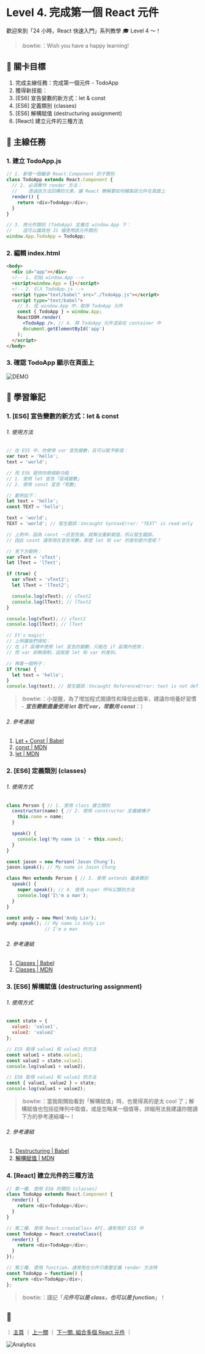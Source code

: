 # Level 4. 完成第一個 React 元件

歡迎來到「24 小時，React 快速入門」系列教學 :mortar_board: Level 4 ～！
> :bowtie:：Wish you have a happy learning!


## :checkered_flag: 關卡目標

1. 完成主線任務：完成第一個元件 - TodoApp
2. 獲得新技能：
  1. [ES6] 宣告變數的新方式：let & const
  2. [ES6] 定義類別 (classes)
  3. [ES6] 解構賦值 (destructuring assignment)
  4. [React] 建立元件的三種方法


## :triangular_flag_on_post: 主線任務

### 1. 建立 TodoApp.js

```js
// 1. 新增一個繼承 React.Component 的子類別
class TodoApp extends React.Component {
  // 2. 必須實作 render 方法：
  //    透過該方法回傳的元素，讓 React 瞭解要如何繪製該元件在頁面上
  render() {
    return <div>TodoApp</div>;
  }
}

// 3. 將元件類別 (TodoApp) 定義在 window.App 下：
//    這可以讓其他 JS 檔使用該元件類別
window.App.TodoApp = TodoApp;
```

### 2. 編輯 index.html

```html
<body>
  <div id="app"></div>
  <!-- 1. 初始 window.App -->
  <script>window.App = {}</script>
  <!-- 2. 引入 TodoApp.js -->
  <script type="text/babel" src="./TodoApp.js"></script>
  <script type="text/babel">
    // 3. 從 window.App 中，取得 TodoApp 元件
    const { TodoApp } = window.App;
    ReactDOM.render(
      <TodoApp />, // 4. 將 TodoApp 元件渲染在 container 中
      document.getElementById('app')
    );
  </script>
</body>
```

### 3. 確認 TodoApp 顯示在頁面上

![DEMO](../assets/level-04_demo.png)


## :book: 學習筆記

### 1. [ES6] 宣告變數的新方式：let & const

###### 1. 使用方法

```js
// 在 ES5 中，你使用 var 宣告變數，且可以賦予新值：
var text = 'hello';
text = 'world';

// 而 ES6 提供你兩個新功能：
// 1. 使用 let 宣告「區域變數」
// 2. 使用 const 宣告「常數」

// 範例如下：
let text = 'hello';
const TEXT = 'hello';

text = 'world';
TEXT = 'world'; // 發生錯誤：Uncaught SyntaxError: "TEXT" is read-only

// 上例中，因為 const 一旦宣告後，就無法重新賦值，所以發生錯誤。
// 因此 cosnt 通常用在宣告常數，那麼 let 和 var 的差別是什麼呢？

// 見下方範例：
var vText = 'vText';
let lText = 'lText';

if (true) {
  var vText = 'vText2';
  let lText = 'lText2';

  console.log(vText); // vText2
  console.log(lText); // lText2
}

console.log(vText); // vText2
console.log(lText); // lText

// It's magic!
// 上例讓我們得知：
// 在 if 區塊中使用 let 宣告的變數，只能在 if 區塊內使用；
// 而 var 卻無限制，這就是 let 和 var 的差別。

// 再看一個例子：
if (true) {
  let text = 'hello';
}
console.log(text); // 發生錯誤：Uncaught ReferenceError: text is not defined
```

> :bowtie:：小提醒，為了增加程式閱讀性和降低出錯率，建議你培養好習慣 - ***宣告變數盡量使用 let 取代 var，常數用 const***：）

###### 2. 參考連結

1. [Let + Const | Babel](https://babeljs.io/docs/learn-es2015/#let-const)
2. [const | MDN](https://developer.mozilla.org/zh-CN/docs/Web/JavaScript/Reference/Statements/const)
3. [let | MDN](https://developer.mozilla.org/zh-CN/docs/Web/JavaScript/Reference/Statements/let)

### 2. [ES6] 定義類別 (classes)

###### 1. 使用方式

```js
class Person { // 1. 使用 class 建立類別
  constructor(name) { // 2. 使用 constructor 定義建構子
    this.name = name;
  }

  speak() {
    console.log('My name is ' + this.name);
  }
}

const jason = new Person('Jason Chung');
jason.speak(); // My name is Jason Chung

class Men extends Person { // 3. 使用 extends 繼承類別
  speak() {
    super.speak(); // 4. 使用 super 呼叫父類別方法
    console.log('I\'m a man');
  }
}

const andy = new Men('Andy Lin');
andy.speak(); // My name is Andy Lin
              // I'm a man
```

###### 2. 參考連結

1. [Classes | Babel](https://babeljs.io/docs/learn-es2015/#classes)
2. [Classes | MDN](https://developer.mozilla.org/zh-TW/docs/Web/JavaScript/Reference/Classes)

### 3. [ES6] 解構賦值 (destructuring assignment)

###### 1. 使用方式

```js
const state = {
  value1: 'value1',
  value2: 'value2'
};

// ES5 取得 value1 和 value2 的方法
const value1 = state.value1;
const value2 = state.value2;
console.log(value1 + value2);

// ES6 取得 value1 和 value2 的方法
const { value1, value2 } = state;
console.log(value1 + value2);
```

> :bowtie:：當我剛開始看到「解構賦值」時，也覺得真的是太 cool 了；解構賦值也包括從陣列中取值，或是忽略某一個值等，詳細用法我建議你閱讀下方的參考連結囉～！

###### 2. 參考連結

1. [Destructuring | Babel](https://babeljs.io/docs/learn-es2015/#destructuring)
2. [解構賦值 | MDN](https://developer.mozilla.org/zh-CN/docs/Web/JavaScript/Reference/Operators/Destructuring_assignment)

### 4. [React] 建立元件的三種方法

```js
// 第一種. 使用 ES6 的類別 (classes)
class TodoApp extends React.Component {
  render() {
    return <div>TodoApp</div>;
  }
}

// 第二種. 使用 React.createClass API，通常用於 ES5 中
const TodoApp = React.createClass({
  render() {
    return <div>TodoApp</div>;
  }
});

// 第三種. 使用 function，通常用在元件只需要定義 render 方法時
const TodoApp = function() {
  return <div>TodoApp</div>;
};
```

> :bowtie:：謹記「***元件可以是 class，也可以是 function***」！


## :rocket:

｜ [主頁](../) ｜ [上一關](../level-03_hello-react) ｜ [下一關. 組合多個 React 元件](../level-05_component-composition) ｜


![Analytics](https://shining-ga-beacon.appspot.com/UA-77436651-1/level-04_first-component?pixel)
